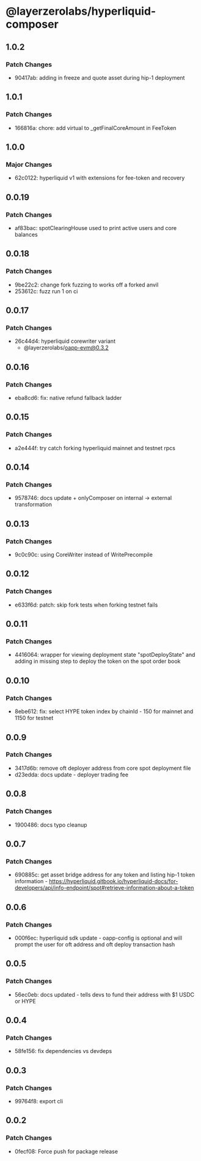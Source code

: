 # @layerzerolabs/hyperliquid-composer

## 1.0.2

### Patch Changes

- 90417ab: adding in freeze and quote asset during hip-1 deployment

## 1.0.1

### Patch Changes

- 166816a: chore: add virtual to \_getFinalCoreAmount in FeeToken

## 1.0.0

### Major Changes

- 62c0122: hyperliquid v1 with extensions for fee-token and recovery

## 0.0.19

### Patch Changes

- af83bac: spotClearingHouse used to print active users and core balances

## 0.0.18

### Patch Changes

- 9be22c2: change fork fuzzing to works off a forked anvil
- 253612c: fuzz run 1 on ci

## 0.0.17

### Patch Changes

- 26c44d4: hyperliquid corewriter variant
  - @layerzerolabs/oapp-evm@0.3.2

## 0.0.16

### Patch Changes

- eba8cd6: fix: native refund fallback ladder

## 0.0.15

### Patch Changes

- a2e444f: try catch forking hyperliquid mainnet and testnet rpcs

## 0.0.14

### Patch Changes

- 9578746: docs update + onlyComposer on internal -> external transformation

## 0.0.13

### Patch Changes

- 9c0c90c: using CoreWriter instead of WritePrecompile

## 0.0.12

### Patch Changes

- e633f6d: patch: skip fork tests when forking testnet fails

## 0.0.11

### Patch Changes

- 4416064: wrapper for viewing deployment state "spotDeployState" and adding in missing step to deploy the token on the spot order book

## 0.0.10

### Patch Changes

- 8ebe612: fix: select HYPE token index by chainId - 150 for mainnet and 1150 for testnet

## 0.0.9

### Patch Changes

- 3417d6b: remove oft deployer address from core spot deployment file
- d23edda: docs update - deployer trading fee

## 0.0.8

### Patch Changes

- 1900486: docs typo cleanup

## 0.0.7

### Patch Changes

- 690885c: get asset bridge address for any token and listing hip-1 token information - https://hyperliquid.gitbook.io/hyperliquid-docs/for-developers/api/info-endpoint/spot#retrieve-information-about-a-token

## 0.0.6

### Patch Changes

- 000f6ec: hyperliquid sdk update - oapp-config is optional and will prompt the user for oft address and oft deploy transaction hash

## 0.0.5

### Patch Changes

- 56ec0eb: docs updated - tells devs to fund their address with $1 USDC or HYPE

## 0.0.4

### Patch Changes

- 58fe156: fix dependencies vs devdeps

## 0.0.3

### Patch Changes

- 99764f8: export cli

## 0.0.2

### Patch Changes

- 0fecf08: Force push for package release
